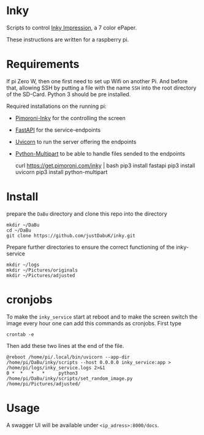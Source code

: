 # Inky
Scripts to control [Inky Impression](https://shop.pimoroni.com/products/inky-impression), a 7 color ePaper.

These instructions are written for a raspberry pi.

# Requirements
If pi Zero W, then one first need to set up Wifi on another Pi.
And before that, allowing SSH by putting a file with the name `SSH` into the root directory of the SD-Card.
Python 3 should be pre installed.

Required installations on the running pi: 
- [Pimoroni-Inky](https://github.com/pimoroni/inky) for the controlling the screen
- [FastAPI](https://fastapi.tiangolo.com/) for the service-endpoints
- [Uvicorn](https://www.uvicorn.org/) to run the server offering the endpoints
- [Python-Multipart](https://pypi.org/project/python-multipart/) to be able to handle files sended to the endpoints


    curl https://get.pimoroni.com/inky | bash
    pip3 install fastapi
    pip3 install uvicorn
    pip3 install python-multipart

# Install
prepare the `DaBu` directory and clone this repo into the directory

    mkdir ~/DaBu
    cd ~/DaBu
    git clone https://github.com/justDabuK/inky.git

Prepare further directories to ensure the correct functioning of the inky-service

    mkdir ~/logs
    mkdir ~/Pictures/originals
    mkdir ~/Pictures/adjusted

# cronjobs
To make the `inky_service` start at reboot and to make the screen switch the image every hour one can add this commands as cronjobs. First type

    crontab -e

Then add these two lines at the end of the file.

    @reboot /home/pi/.local/bin/uvicorn --app-dir /home/pi/DaBu/inky/scripts --host 0.0.0.0 inky_service:app > /home/pi/logs/inky_service.logs 2>&1
    0 *  *   *   *     python3 /home/pi/DaBu/inky/scripts/set_random_image.py /home/pi/Pictures/adjusted/

# Usage
A swagger UI will be available under `<ip_adress>:8000/docs`.
